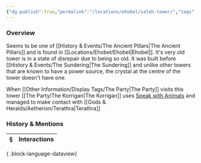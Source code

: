 ```yaml
---
{"dg-publish":true,"permalink":"/locations/ehobel/saleh-tower/","tags":["Discovered"],"updated":"2025-06-11T21:43:01.739+01:00"}
---
```


### Overview
Seems to be one of [[History & Events/The Ancient Pillars\|The Ancient Pillars]] and is found in [[Locations/Ehobel/Ehobel\|Ehobel]]. It's very old tower is in a state of disrepair due to being so old. It was built before [[History & Events/The Sundering\|The Sundering]] and unlike other towers that are known to have a power source, the crystal at the centre of the tower doesn't have one. 

When [[Other Information/Display Tags/The Party\|The Party]] visits this tower [[The Party/The Korrigan\|The Korrigan]] uses [Speak with Animals](https://www.dndbeyond.com/spells/2258-speak-with-animals) and managed to make contact with [[Gods & Heralds/Aetherion/Terathra\|Terathra]]

### History & Mentions
| § | Interactions |
| - | ------------ |

{ .block-language-dataview}